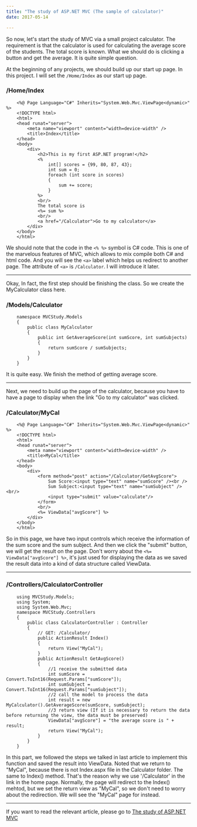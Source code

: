 ```yaml
---
title: "The study of ASP.NET MVC (The sample of calculator)"
date: 2017-05-14

---
```


So now, let's start the study of MVC via a small project calculator. The requirement is that the calculator is used for calculating the average score of the students. The total score is known. What we should do is clicking a button and get the average. It is quite simple question.  

At the beginning of any projects, we should build up our start up page. In this project. I will set the `/Home/Index` as 
our start up page.  

### **/Home/Index**

        <%@ Page Language="C#" Inherits="System.Web.Mvc.ViewPage<dynamic>" %>
        <!DOCTYPE html>
        <html>
        <head runat="server">
            <meta name="viewport" content="width=device-width" />
            <title>Index</title>
        </head>
        <body>
            <div>
                <h2>This is my first ASP.NET program!</h2>
                <%
                    int[] scores = {99, 80, 87, 43};
                    int sum = 0;
                    foreach (int score in scores)
                    {
                        sum += score;
                    }                            
                %>
                <br/>
                The total score is 
                <%= sum %>
                <br/>
                <a href="/Calculator">Go to my calculator</a>
            </div>
        </body>
        </html>

We should note that the code in the `<% %>` symbol is C# code. This is one of the marvelous features of MVC, which allows to mix compile both C# and html code. And you will see the `<a>` label which helps us redirect to another page. The attribute of `<a>` is `/Calculator`. I will introduce it later.  
 
***

Okay, In fact, the first step should be finishing the class. So we create the MyCalculator class here.  
###  **/Models/Calculator**
        
        namespace MVCStudy.Models
        {
            public class MyCalculator
            {
                public int GetAverageScore(int sumScore, int sumSubjects)
                {
                    return sumScore / sumSubjects;
                }
            }
        }

It is quite easy. We finish the method of getting average score.  

***
Next, we need to build up the page of the calculator, because you have to have a page to display when the link "Go to my calculator" was clicked.  

### **/Calculator/MyCal**

        <%@ Page Language="C#" Inherits="System.Web.Mvc.ViewPage<dynamic>" %>
        <!DOCTYPE html>
        <html>
        <head runat="server">
            <meta name="viewport" content="width=device-width" />
            <title>MyCal</title>
        </head>
        <body>
            <div>
                <form method="post" action="/Calculator/GetAvgScore">
                    Sum Score:<input type="text" name="sumScore" /><br />
                    Sum Subject:<input type="text" name="sumSubject" /><br/>
                    <input type="submit" value="calculate"/>
                </form>
                <br/>
                <%= ViewData["avgScore"] %>
            </div>
        </body>
        </html>
        
So in this page, we have two input controls which receive the information of the sum score and the sum subject. And then we click the "submit" button, we will get the result on the page.  Don't worry about the `<%= ViewData["avgScore"] %>`, it's just used for displaying the data as we saved the result data into a kind of data structure called ViewData.  
  
***
### **/Controllers/CalculatorController**
        
        using MVCStudy.Models;
        using System;
        using System.Web.Mvc;
        namespace MVCStudy.Controllers
        {
            public class CalculatorController : Controller
            {
                // GET: /Calculator/
                public ActionResult Index()
                {
                    return View("MyCal");
                }
                public ActionResult GetAvgScore()
                {
                    //1 receive the submitted data
                    int sumScore = Convert.ToInt16(Request.Params["sumScore"]);
                    int sumSubject = Convert.ToInt16(Request.Params["sumSubject"]);
                    //2 call the model to process the data
                    int result = new MyCalculator().GetAverageScore(sumScore, sumSubject);
                    //3 return view (If it is necessary to return the data before returning the view, the data must be preserved)
                    ViewData["avgScore"] = "the average score is " + result;
                    return View("MyCal");
                }
            }
        }
        
In this part, we followed the steps we talked in last article to implement this function and saved the result into ViewData. Noted that we return to "MyCal", because there is not Index.aspx file in the Calculator folder. The same to Index() method. That's the reason why we use '/Calculator' in the link in the home page. Normally, the page will redirect to the Index() mehtod, but we set the return view as "MyCal", so we don't need to worry about the redirection. We will see the "MyCal" page for instead.  

 


  
***

If you want to read the relevant article, please go to [The study of ASP.NET MVC](http://oscarzhou.co.nz/blog/2017/05/11/the-study-of-aspnet-mvc)








